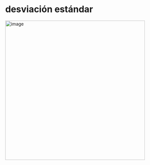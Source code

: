 # desviación estándar

<img width="442" alt="image" src="https://github.com/user-attachments/assets/0e3693cb-e0c1-4b4d-988d-10177e28cc1c">
